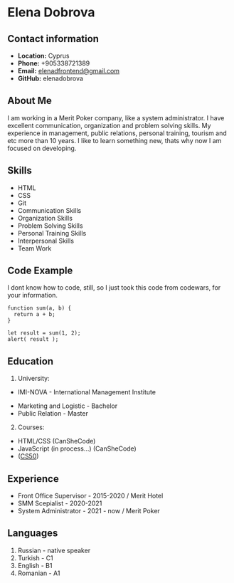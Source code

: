 
# Elena Dobrova


## Contact information


* **Location:** Cyprus
* **Phone:** +905338721389
* **Email:** elenadfrontend@gmail.com
* **GitHub:** elenadobrova


## About Me


I am working in a Merit Poker company, like a system administrator. I have excellent communication, organization and problem solving skills. My experience in management, public relations, personal training, tourism and etc more than 10 years. I like to learn something new, thats why now I am focused on developing.

## Skills


* HTML
* CSS 
* Git
* Communication Skills
* Organization Skills
* Problem Solving Skills
* Personal Training Skills
* Interpersonal Skills
* Team Work

## Code Example

I dont know how to code, still, so I just took this code from codewars, for your information.

```
function sum(a, b) {
  return a + b;
}

let result = sum(1, 2);
alert( result );
```

## Education


1. University:
* IMI-NOVA - International Management Institute
+ Marketing and Logistic - Bachelor
+ Public Relation - Master
2. Courses:
* HTML/CSS (CanSheCode)
* JavaScript (in process...) (CanSheCode)
* ([CS50](https://www.youtube.com/cs50))


## Experience

* Front Office Supervisor - 2015-2020 / Merit Hotel
* SMM Scepialist - 2020-2021
* System Administrator - 2021 - now / Merit Poker

## Languages

1. Russian - native speaker
2. Turkish - C1
3. English - B1
4. Romanian - A1
